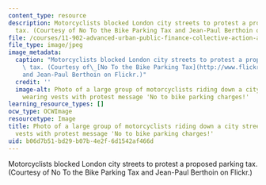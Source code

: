 ```yaml
---
content_type: resource
description: Motorcyclists blocked London city streets to protest a proposed parking
  tax. (Courtesy of No To the Bike Parking Tax and Jean-Paul Berthoin on Flickr.)
file: /courses/11-902-advanced-urban-public-finance-collective-action-and-provisions-of-local-public-goods-spring-2009/b06d7b51bd29b07b4e2f6d1542af466d_11-902s09.jpg
file_type: image/jpeg
image_metadata:
  caption: "Motorcyclists blocked London city streets to protest a proposed parking\
    \ tax. (Courtesy of\_[No To the Bike Parking Tax](http://www.flickr.com/photos/notobikeparkingtax/3113208976/)\_\
    and Jean-Paul Berthoin on Flickr.)"
  credit: ''
  image-alt: Photo of a large group of motorcyclists riding down a city street, some
    wearing vests with protest message 'No to bike parking charges!'
learning_resource_types: []
ocw_type: OCWImage
resourcetype: Image
title: Photo of a large group of motorcyclists riding down a city street, some wearing
  vests with protest message 'No to bike parking charges!'
uid: b06d7b51-bd29-b07b-4e2f-6d1542af466d
---
```

Motorcyclists blocked London city streets to protest a proposed parking tax. (Courtesy of No To the Bike Parking Tax and Jean-Paul Berthoin on Flickr.)

